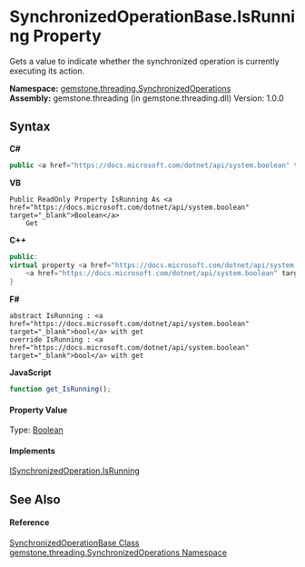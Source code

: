 # SynchronizedOperationBase.IsRunning Property 
 

Gets a value to indicate whether the synchronized operation is currently executing its action.

**Namespace:**&nbsp;<a href="1f40f322-ebc7-b97d-11c0-ccf540bd3b46">gemstone.threading.SynchronizedOperations</a><br />**Assembly:**&nbsp;gemstone.threading (in gemstone.threading.dll) Version: 1.0.0

## Syntax

**C#**<br />
``` C#
public <a href="https://docs.microsoft.com/dotnet/api/system.boolean" target="_blank">bool</a> IsRunning { get; }
```

**VB**<br />
``` VB
Public ReadOnly Property IsRunning As <a href="https://docs.microsoft.com/dotnet/api/system.boolean" target="_blank">Boolean</a>
	Get
```

**C++**<br />
``` C++
public:
virtual property <a href="https://docs.microsoft.com/dotnet/api/system.boolean" target="_blank">bool</a> IsRunning {
	<a href="https://docs.microsoft.com/dotnet/api/system.boolean" target="_blank">bool</a> get () sealed;
}
```

**F#**<br />
``` F#
abstract IsRunning : <a href="https://docs.microsoft.com/dotnet/api/system.boolean" target="_blank">bool</a> with get
override IsRunning : <a href="https://docs.microsoft.com/dotnet/api/system.boolean" target="_blank">bool</a> with get
```

**JavaScript**<br />
``` JavaScript
function get_IsRunning();

```


#### Property Value
Type: <a href="https://docs.microsoft.com/dotnet/api/system.boolean" target="_blank">Boolean</a>

#### Implements
<a href="bd2c02af-fa04-cd97-1f03-d3485f9ef8ff">ISynchronizedOperation.IsRunning</a><br />

## See Also


#### Reference
<a href="8a08de6d-bbac-0406-89f3-5e0f87457eb3">SynchronizedOperationBase Class</a><br /><a href="1f40f322-ebc7-b97d-11c0-ccf540bd3b46">gemstone.threading.SynchronizedOperations Namespace</a><br />